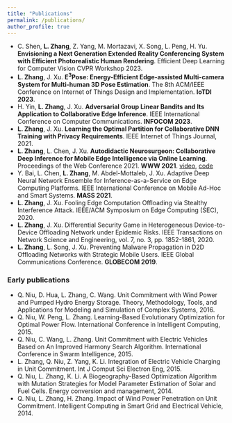 ```yaml
---
title: "Publications"
permalink: /publications/
author_profile: true
---
```


- C. Shen, **L. Zhang**, Z. Yang, M. Mortazavi, X. Song, L. Peng, H. Yu. **Envisioning a Next Generation Extended Reality Conferencing System with Efficient Photorealistic Human Rendering**. Efficient Deep Learning for Computer Vision CVPR Workshop 2023.
- **L. Zhang**, J. Xu. **E<sup>3</sup>Pose: Energy-Efficient Edge-assisted Multi-camera System for Multi-human 3D Pose Estimation**. The 8th ACM/IEEE Conference on Internet of Things Design and Implementation. **IoTDI 2023**.
- H. Yin, **L. Zhang**, J. Xu. **Adversarial Group Linear Bandits and Its Application to Collaborative Edge Inference**. IEEE International Conference on Computer Communications. **INFOCOM 2023**.
- **L. Zhang**, J. Xu. **Learning the Optimal Partition for Collaborative DNN Training with Privacy Requirements**. IEEE Internet of Things Journal, 2021.
- **L. Zhang**, L. Chen, J. Xu. **Autodidactic Neurosurgeon: Collaborative Deep Inference for Mobile Edge Intelligence via Online Learning**. Proceedings of the Web Conference 2021. **WWW 2021**. [video](https://www.youtube.com/watch?v=VSqSmeg4mAM), [code](https://github.com/letian-zhang/ANS)
- Y. Bai, L. Chen, **L. Zhang**, M. Abdel-Mottaleb, J. Xu. Adaptive Deep Neural Network Ensemble for Inference-as-a-Service on Edge Computing Platforms. IEEE International Conference on Mobile Ad-Hoc and Smart Systems. **MASS 2021**.
- **L. Zhang**, J. Xu. Fooling Edge Computation Offloading via Stealthy Interference Attack. IEEE/ACM Symposium on Edge Computing (SEC), 2020.
- **L. Zhang**, J. Xu. Differential Security Game in Heterogeneous Device-to-Device Offloading Network under Epidemic Risks. IEEE Transactions on Network Science and Engineering, vol. 7, no. 3, pp. 1852-1861, 2020.
- **L. Zhang**, L. Song, J. Xu. Preventing Malware Propagation in D2D Offloading Networks with Strategic Mobile Users. IEEE Global Communications Conference. **GLOBECOM 2019**.

### Early publications
- Q. Niu, D. Hua, L. Zhang, C. Wang. Unit Commitment with Wind Power and Pumped Hydro Energy Storage. Theory, Methodology, Tools, and Applications for Modeling and Simulation of Complex Systems, 2016.
- Q. Niu, W. Peng, L. Zhang. Learning-Based Evolutionary Optimization for Optimal Power Flow. International Conference in Intelligent Computing, 2015.
- Q. Niu, C. Wang, L. Zhang. Unit Commitment with Electric Vehicles Based on An Improved Harmony Search Algorithm. International Conference in Swarm Intelligence, 2015.
- L. Zhang, Q. Niu, Z. Yang, K. Li. Integration of Electric Vehicle Charging in Unit Commitment. Int J Comput Sci Electron Eng, 2015.
- Q. Niu, L. Zhang, K. Li. A Biogeography-Based Optimization Algorithm with Mutation Strategies for Model Parameter Estimation of Solar and Fuel Cells. Energy conversion and management, 2014.
- Q. Niu, L. Zhang, H. Zhang. Impact of Wind Power Penetration on Unit Commitment. Intelligent Computing in Smart Grid and Electrical Vehicle, 2014.











